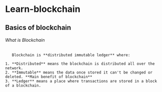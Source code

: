 # Learn-blockchain


## Basics of blockchain

 ###### What is Blockchain
       Blockchain is **distributed immutable ledger** where:
 
    1. **Distributed** means the blockchain is distributed all over the network.
    2. **Immutable** means the data once stored it can't be changed or deleted. **Main benefit of blockchain**
    3. **Ledger** means a place where transactions are stored in a block of a blockchain.
    
    
